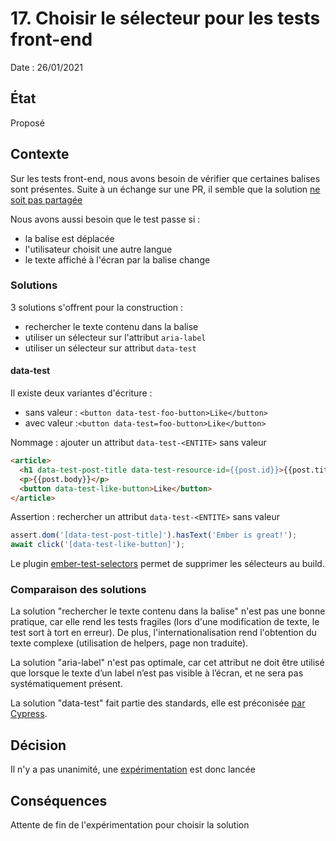 # 17. Choisir le sélecteur pour les tests front-end

Date : 26/01/2021

## État

Proposé

## Contexte

Sur les tests front-end, nous avons besoin de vérifier que certaines balises sont présentes.
Suite à un échange sur une PR, il semble que la solution [ne soit pas partagée](https://github.com/1024pix/pix/pull/2183#issuecomment-734674614)

Nous avons aussi besoin que le test passe si :
- la balise est déplacée
- l'utilisateur choisit une autre langue
- le texte affiché à l'écran par la balise change

### Solutions

3 solutions s'offrent pour la construction : 
- rechercher le texte contenu dans la balise
- utiliser un sélecteur sur l'attribut `aria-label`
- utiliser un sélecteur sur attribut `data-test`

#### data-test
Il existe deux variantes d'écriture :
* sans valeur : `<button data-test-foo-button>Like</button>`
* avec valeur :`<button data-test=foo-button>Like</button>`

Nommage : ajouter un attribut `data-test-<ENTITE>` sans valeur
````html
<article>
  <h1 data-test-post-title data-test-resource-id={{post.id}}>{{post.title}}</h1>
  <p>{{post.body}}</p>
  <button data-test-like-button>Like</button>
</article>
````
Assertion : rechercher un attribut `data-test-<ENTITE>` sans valeur
```` javascript
assert.dom('[data-test-post-title]').hasText('Ember is great!');
await click('[data-test-like-button]');
````
Le plugin [ember-test-selectors](https://github.com/simplabs/ember-test-selectors) permet de supprimer les sélecteurs au build.

### Comparaison des solutions
La solution "rechercher le texte contenu dans la balise" n'est pas une bonne pratique, car elle rend les 
tests fragiles (lors d'une modification de texte, le test sort à tort en erreur). De plus, l'internationalisation
rend l'obtention du texte complexe (utilisation de helpers, page non traduite).

La solution "aria-label" n'est pas optimale, car cet attribut ne doit être utilisé que lorsque le texte 
d’un label n’est pas visible à l’écran, et ne sera pas systématiquement présent. 

La solution "data-test" fait partie des standards, elle est préconisée [par Cypress](https://docs.cypress.io/guides/references/best-practices.html#Real-World-Example).

## Décision
Il n'y a pas unanimité, une [expérimentation](https://github.com/1024pix/pix/pull/2410) est donc lancée

## Conséquences
Attente de fin de l'expérimentation pour choisir la solution
